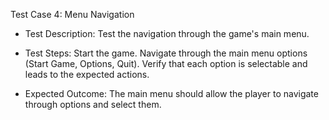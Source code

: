 Test Case 4: Menu Navigation

- Test Description: Test the navigation through the game's main menu.

- Test Steps:
    Start the game.
    Navigate through the main menu options (Start Game, Options, Quit).
    Verify that each option is selectable and leads to the expected actions.

- Expected Outcome: The main menu should allow the player to navigate through options and select them.